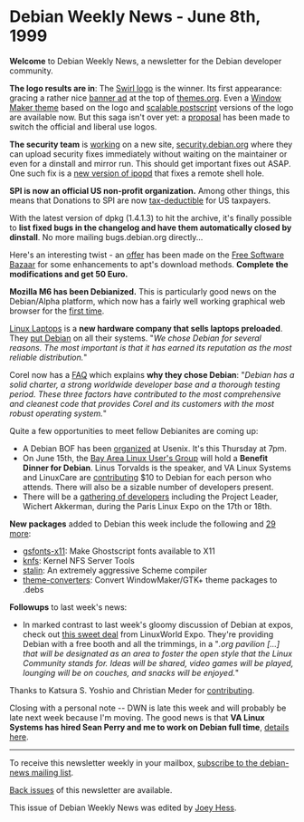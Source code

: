 
Debian Weekly News - June 8th, 1999
===================================



**Welcome** to Debian Weekly News, a newsletter for the Debian developer
community.





**The logo results are in**: The
[Swirl logo](https://www.debian.org/vote/1999/raul-0.gif) is the
winner. Its first appearance: gracing a rather nice
[banner ad](https://www.debian.org/News/weekly/oldurl?http://themes.org/banners/debian_banner.gif) at the
top of [themes.org](http://www.themes.org/). Even a
[Window Maker
theme](https://www.debian.org/News/weekly/oldurl?http://wm.themes.org/minithemes.cgi?search=debian) based on the logo and
[scalable postscript](http://www.spinnaker.de/debian/logo/)
versions of the logo are available now. But this saga isn't
over yet: a
[proposal](https://lists.debian.org/debian-vote-9906/msg00001.html)
has been made to switch the official and liberal use
logos.




**The security team** is
[working](https://lists.debian.org/debian-devel-9906/msg00543.html)
on a new site, [security.debian.org](http://security.debian.org/)
where they can upload security fixes immediately without waiting on the
maintainer or even for a dinstall and mirror run. This should get important
fixes out ASAP. One such fix is a [new version of ipopd](https://www.debian.org/News/weekly/1999/23/mail#mail1)
that fixes a remote shell hole.





**SPI is now an official US non-profit organization.** Among other things,
this means that Donations to SPI are now [tax-deductible](https://www.debian.org/News/weekly/1999/23/mail#mail2)
for US taxpayers.




With the latest version of dpkg (1.4.1.3) to hit the archive, it's
finally possible to **list fixed bugs in the changelog and have them
automatically closed by dinstall**. No more mailing bugs.debian.org
directly...




Here's an interesting twist - an
[offer](https://lists.debian.org/debian-user-9906/msg00304.html)
has been made on the [Free
Software Bazaar](http://visar.csustan.edu/bazaar/bazaar.html) for some enhancements to apt's download methods. **Complete
the modifications and get 50 Euro.**




**Mozilla M6 has been Debianized.** This is particularly good news on the
Debian/Alpha platform, which now has a fairly well working graphical web browser
for the [first time](https://lists.debian.org/debian-alpha-9906/msg00043.html).




[Linux Laptops](http://www.linuxlaptops.com/) is a **new hardware
company that sells laptops preloaded**. They
[put Debian](http://www.linuxlaptops.com/ll/software.html) on all
their systems. "*We chose Debian for several reasons. The most important
is that it has earned its reputation as the most reliable distribution.*"




Corel now has a
[FAQ](http://www.corel.com/news/1999/may/may_1999_faqs.htm) which
explains **why they chose Debian**: "*Debian has a solid charter, a strong
worldwide developer base and a thorough testing period. These three factors
have contributed to the most comprehensive and cleanest code that provides
Corel and its customers with the most robust operating system.*"




Quite a few opportunities to meet fellow Debianites are coming up:



* A Debian BOF has been [organized](https://www.debian.org/News/weekly/1999/23/mail#mail4) at Usenix.
It's this Thursday at 7pm.
* On June 15th, the [Bay Area Linux User's
Group](http://www.balug.org/) will hold a **Benefit Dinner for Debian**. Linus Torvalds is the
speaker, and VA Linux Systems and LinuxCare are [contributing](https://www.debian.org/News/weekly/1999/23/mail#mail3) $10 to Debian for each person who attends.
There will also be a sizable number of developers present.
* There will be a
[gathering
of developers](https://lists.debian.org/debian-devel-9906/msg00053.html) including the Project Leader, Wichert Akkerman, during the
Paris Linux Expo on the 17th or 18th.



**New packages** added to Debian this week include the following and
[29 more](http://master.debian.org/~tausq/newpkgs.html):



* [gsfonts-x11](https://packages.debian.org/unstable/x11/gsfonts-x11): Make Ghostscript fonts available to X11
* [knfs](https://www.debian.org/News/weekly/oldurl?../../../../Packages/unstable/net/knfs.html): Kernel NFS Server Tools
* [stalin](https://packages.debian.org/unstable/devel/stalin): An extremely aggressive Scheme compiler
* [theme-converters](https://packages.debian.org/unstable/x11/theme-converters): Convert WindowMaker/GTK+ theme packages to .debs



**Followups** to last week's news:



* In marked contrast to last week's gloomy discussion of Debian at expos,
check out [this sweet deal](https://lists.debian.org/debian-devel-9906/msg00360.html) from LinuxWorld Expo. They're providing Debian with a free
booth and all the trimmings, in a "*.org pavilion [...] that will be
designated as an area to foster the open style that the Linux Community stands
for. Ideas will be shared, video games will be played, lounging will be on
couches, and snacks will be enjoyed.*"



Thanks to Katsura S. Yoshio and Christian Meder for
[contributing](https://www.debian.org/News/weekly/contributing).




Closing with a personal note -- DWN is late this week and will probably be
late next week because I'm moving. The good news is that **VA Linux Systems
has hired Sean Perry and me to work on Debian full time**,
[details
here](https://lists.debian.org/debian-devel-9906/msg00557.html).





---



 To receive this newsletter weekly in your mailbox, [subscribe to the debian-news mailing list](https://lists.debian.org/debian-news/).



[Back issues](https://www.debian.org/News/weekly/) of this newsletter are available.



This issue of Debian Weekly News was edited by [Joey Hess](mailto:dwn@debian.org).




